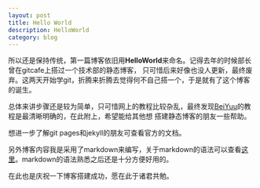 ```yaml
---
layout: post
title: Hello World
description: HelloWorld
category: blog
---
```


所以还是保持传统，第一篇博客依旧用**HelloWorld**来命名。记得去年的时候部长曾在gitcafe上搭过一个技术部的静态博客，
只可惜后来好像也没人更新，最终废弃。这两天开始学git，折腾来折腾去觉得何不自己搭一个，于是就有了这个博客的诞生。

总体来讲步骤还是较为简单，只可惜网上的教程比较杂乱，最终发现[BeiYuu][1]的教程是最清晰明确的，在此附上，希望能给其他想
搭建静态博客的朋友一些帮助。

想进一步了解git pages和jekyll的朋友可查看官方的文档。

另外博客内容我是采用了markdown来编写，关于markdown的语法可以查看[这里][2]。markdown的语法熟悉之后还是十分方便好用的。

在此也是庆祝一下博客搭建成功，愿在此于诸君共勉。


[1]: http://justcoding.iteye.com/blog/1959737
[2]: http://wowubuntu.com/markdown/#p